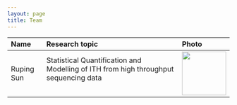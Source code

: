 ```yaml
---
layout: page
title: Team
---
```


| Name | Research topic | Photo |
| :--- | :---- | :---- |
| Ruping Sun | Statistical Quantification and Modelling of ITH from high throughput sequencing data <br> &nbsp; &nbsp; &nbsp; | <img width="100" src="../public/rupingsun.jpg"> |
